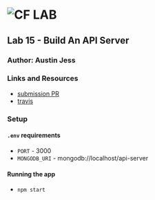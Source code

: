 # ![CF](http://i.imgur.com/7v5ASc8.png) LAB

## Lab 15 - Build An API Server

### Author: Austin Jess

### Links and Resources

- [submission PR](https://github.com/401-advanced-javascript-austinjess/block3-api-server/pull/1)
- [travis](https://travis-ci.com/401-advanced-javascript-austinjess/block3-api-server)

### Setup

#### `.env` requirements

- `PORT` - 3000
- `MONGODB_URI` - mongodb://localhost/api-server

#### Running the app

- `npm start`
